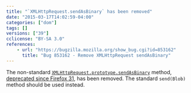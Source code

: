 ```yaml
---
title: "`XMLHttpRequest.sendAsBinary` has been removed"
date: "2015-03-17T14:02:59-04:00"
categories: ["dom"]
tags: []
versions: ["39"]
cclicense: "BY-SA 3.0"
references:
    - url: "https://bugzilla.mozilla.org/show_bug.cgi?id=853162"
      title: "Bug 853162 - Remove XMLHttpRequest sendAsBinary"
---
```

The non-standard [`XMLHttpRequest.prototype.sendAsBinary`](https://developer.mozilla.org/en-US/docs/Web/API/XMLHttpRequest#sendAsBinary) method, [deprecated since Firefox 31](https://www.fxsitecompat.com/en-CA/docs/2014/xmlhttprequest-sendasbinary-has-been-deprecated/), has been removed. The standard `send(Blob)` method should be used instead.
